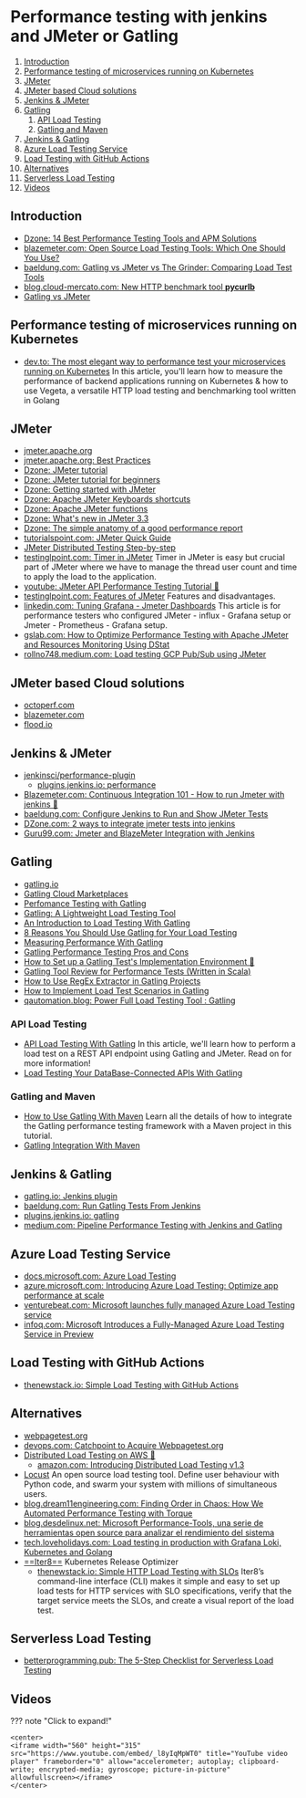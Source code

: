 # Performance testing with jenkins and JMeter or Gatling

1. [Introduction](#introduction)
2. [Performance testing of microservices running on Kubernetes](#performance-testing-of-microservices-running-on-kubernetes)
3. [JMeter](#jmeter)
4. [JMeter based Cloud solutions](#jmeter-based-cloud-solutions)
5. [Jenkins & JMeter](#jenkins--jmeter)
6. [Gatling](#gatling)
    1. [API Load Testing](#api-load-testing)
    2. [Gatling and Maven](#gatling-and-maven)
7. [Jenkins & Gatling](#jenkins--gatling)
8. [Azure Load Testing Service](#azure-load-testing-service)
9. [Load Testing with GitHub Actions](#load-testing-with-github-actions)
10. [Alternatives](#alternatives)
11. [Serverless Load Testing](#serverless-load-testing)
12. [Videos](#videos)

## Introduction

- [Dzone: 14 Best Performance Testing Tools and APM Solutions](https://dzone.com/articles/14-best-performance-testing-tools-and-apm-solution)
- [blazemeter.com: Open Source Load Testing Tools: Which One Should You Use?](https://www.blazemeter.com/blog/open-source-load-testing-tools-which-one-should-you-use)
- [baeldung.com: Gatling vs JMeter vs The Grinder: Comparing Load Test Tools](https://www.baeldung.com/gatling-jmeter-grinder-comparison)
- [blog.cloud-mercato.com: New HTTP benchmark tool **pycurlb**](https://blog.cloud-mercato.com/new-http-benchmark-tool-pycurlb/)
- [Gatling vs JMeter](https://dzone.com/articles/gatling-vs-jmeter)

## Performance testing of microservices running on Kubernetes

- [dev.to: The most elegant way to performance test your microservices running on Kubernetes](https://dev.to/ksingh7/the-most-elegant-way-to-performance-test-your-microservices-running-on-kubernetes-2mo2) In this article, you'll learn how to measure the performance of backend applications running on Kubernetes & how to use Vegeta, a versatile HTTP load testing and benchmarking tool written in Golang

## JMeter

- [jmeter.apache.org](https://jmeter.apache.org/)
- [jmeter.apache.org: Best Practices](https://jmeter.apache.org/usermanual/best-practices.html)
- [Dzone: JMeter tutorial](https://dzone.com/articles/jmeter-tutorial-1)
- [Dzone: JMeter tutorial for beginners](https://dzone.com/articles/jmeter-tutorial-for-beginners-jmeter-load-testing)
- [Dzone: Getting started with JMeter](https://dzone.com/articles/getting-started-with-jmeter-a-basic-tutorial)
- [Dzone: Apache JMeter Keyboards shortcuts](https://dzone.com/articles/apache-jmeter-keyboard-shortcuts)
- [Dzone: Apache JMeter functions](https://dzone.com/articles/apache-jmeter-functions-an-introduction)
- [Dzone: What's new in JMeter 3.3](https://dzone.com/articles/whats-new-in-jmeter-33)
- [Dzone: The simple anatomy of a good performance report](https://dzone.com/articles/the-simple-anatomy-of-a-good-performance-report)
- [tutorialspoint.com: JMeter Quick Guide](https://www.tutorialspoint.com/jmeter/pdf/jmeter_quick_guide.pdf)
- [JMeter Distributed Testing Step-by-step](https://venkatmatta.files.wordpress.com/2016/03/jmeter_distributed_testing_step_by_step.pdf)
- [testinglpoint.com: Timer in JMeter](https://www.testinglpoint.com/timer/) Timer in JMeter is easy but crucial part of JMeter where we have to manage the thread user count and time to apply the load to the application.
- [youtube: JMeter API Performance Testing Tutorial 🌟](https://www.youtube.com/watch?v=8r5LYzUIepo)
- [testinglpoint.com: Features of JMeter](https://www.testinglpoint.com/features-of-jmeter/) Features and disadvantages.
- [linkedin.com: Tuning Grafana - Jmeter Dashboards](https://www.linkedin.com/pulse/tuning-grafana-jmeter-dashboards-ezhil-arasu/) This article is for performance testers who configured JMeter - influx - Grafana setup or Jmeter - Prometheus - Grafana setup.
- [gslab.com: How to Optimize Performance Testing with Apache JMeter and Resources Monitoring Using DStat](https://www.gslab.com/blogs/performance-testing-with-Apache-JMeter)
- [rollno748.medium.com: Load testing GCP Pub/Sub using JMeter](https://rollno748.medium.com/load-testing-gcp-pub-sub-using-jmeter-9eff79440beb)

## JMeter based Cloud solutions

- [octoperf.com](https://octoperf.com/)
- [blazemeter.com](https://www.blazemeter.com/)
- [flood.io](https://flood.io/)

## Jenkins & JMeter

- [jenkinsci/performance-plugin](https://github.com/jenkinsci/performance-plugin)
    - [plugins.jenkins.io: performance](https://plugins.jenkins.io/performance/)
- [Blazemeter.com: Continuous Integration 101 - How to run Jmeter with jenkins 🌟](https://www.blazemeter.com/blog/continuous-integration-101-how-run-jmeter-jenkins) 
- [baeldung.com: Configure Jenkins to Run and Show JMeter Tests](https://www.baeldung.com/jenkins-and-jmeter)
- [DZone.com: 2 ways to integrate jmeter tests into jenkins](https://dzone.com/articles/2-ways-to-integrate-jmeter-tests-into-jenkins)
- [Guru99.com: Jmeter and BlazeMeter Integration with Jenkins](https://www.guru99.com/jenkins-jmeter-blazemeter.html)

## Gatling

- [gatling.io](https://gatling.io/)
- [Gatling Cloud Marketplaces](https://gatling.io/gatling-frontline/cloud-marketplaces/)
- [Perfomance Testing with Gatling](https://dzone.com/articles/perfomance-testing-with-gatling) 
- [Gatling: A Lightweight Load Testing Tool](https://dzone.com/articles/gatling-light-weight-load-testing-tool) 
- [An Introduction to Load Testing With Gatling](https://dzone.com/articles/gatling-gun-is-now-a-prospecting-tool-for-testers)
- [8 Reasons You Should Use Gatling for Your Load Testing](https://dzone.com/articles/8-reasons-you-should-use-gatling-for-your-load-tes)
- [Measuring Performance With Gatling](https://dzone.com/articles/let-measure-performance-with-gatling)
- [Gatling Performance Testing Pros and Cons](https://dzone.com/articles/gatling-performance-testing-pros-and-cons)
- [How to Set up a Gatling Test's Implementation Environment 🌟](https://dzone.com/articles/how-to-set-up-a-gatling-tests-implementation-envir)
- [Gatling Tool Review for Performance Tests (Written in Scala)](https://dzone.com/articles/gatling-tool-review-for-performance-tests-written)
- [How to Use RegEx Extractor in Gatling Projects](https://dzone.com/articles/how-to-use-regex-extractor-in-gatling-projects)
- [How to Implement Load Test Scenarios in Gatling](https://dzone.com/articles/how-to-implement-load-test-scenarios-in-gatling)
- [qautomation.blog: Power Full Load Testing Tool : Gatling](https://qautomation.blog/2019/05/03/power-full-load-testing-tool-gatling/)

### API Load Testing

- [API Load Testing With Gatling](https://dzone.com/articles/api-load-testing-with-gatling) In this article, we'll learn how to perform a load test on a REST API endpoint using Gatling and JMeter. Read on for more information!
- [Load Testing Your DataBase-Connected APIs With Gatling](https://dzone.com/articles/load-testing-your-database-connected-apis-with-gat)

### Gatling and Maven

- [How to Use Gatling With Maven](https://dzone.com/articles/how-to-use-gatling-with-maven) Learn all the details of how to integrate the Gatling performance testing framework with a Maven project in this tutorial.
- [Gatling Integration With Maven](https://dzone.com/articles/gatling-integration-with-maven)

## Jenkins & Gatling

- [gatling.io: Jenkins plugin](https://gatling.io/docs/current/extensions/jenkins_plugin/)
- [baeldung.com: Run Gatling Tests From Jenkins](https://www.baeldung.com/jenkins-run-gatling-tests)
- [plugins.jenkins.io: gatling](https://plugins.jenkins.io/gatling/)
- [medium.com: Pipeline Performance Testing with Jenkins and Gatling](https://medium.com/thepeg/pipeline-performance-testing-with-jenkins-and-gatling-b7b762274680)

## Azure Load Testing Service

- [docs.microsoft.com: Azure Load Testing](https://docs.microsoft.com/azure/load-testing/)
- [azure.microsoft.com: Introducing Azure Load Testing: Optimize app performance at scale](https://azure.microsoft.com/en-us/blog/introducing-azure-load-testing-optimize-app-performance-at-scale/)
- [venturebeat.com: Microsoft launches fully managed Azure Load Testing service](https://venturebeat.com/2021/11/30/microsoft-launches-fully-managed-azure-load-testing-service/)
- [infoq.com: Microsoft Introduces a Fully-Managed Azure Load Testing Service in Preview](https://www.infoq.com/news/2021/12/azure-load-testing-preview/)

## Load Testing with GitHub Actions

- [thenewstack.io: Simple Load Testing with GitHub Actions](https://thenewstack.io/simple-load-testing-with-github-actions/)

## Alternatives

- [webpagetest.org](https://webpagetest.org/)
- [devops.com: Catchpoint to Acquire Webpagetest.org](https://devops.com/catchpoint-to-acquire-webpagetest-org/)
- [Distributed Load Testing on AWS 🌟](https://aws.amazon.com/solutions/implementations/distributed-load-testing-on-aws/)
    - [amazon.com: Introducing Distributed Load Testing v1.3](https://aws.amazon.com/about-aws/whats-new/2021/05/introducing-distributed-load-testing-v1-3/)
- [Locust](https://locust.io/) An open source load testing tool. Define user behaviour with Python code, and swarm your system with millions of simultaneous users.
- [blog.dream11engineering.com: Finding Order in Chaos: How We Automated Performance Testing with Torque](https://blog.dream11engineering.com/finding-order-in-chaos-how-we-automated-performance-testing-with-torque-6eb63706fcea)
- [blog.desdelinux.net: Microsoft Performance-Tools, una serie de herramientas open source para analizar el rendimiento del sistema](https://blog.desdelinux.net/microsoft-performance-tools-una-serie-de-herramientas-open-source-para-analizar-el-rendimiento-del-sistema/)
- [tech.loveholidays.com: Load testing in production with Grafana Loki, Kubernetes and Golang](https://tech.loveholidays.com/load-testing-in-production-with-grafana-loki-kubernetes-and-golang-1699554d2aa3)
- [==Iter8==](https://iter8.tools/) Kubernetes Release Optimizer
    - [thenewstack.io: Simple HTTP Load Testing with SLOs](https://thenewstack.io/simple-http-load-testing-with-slos/) Iter8’s command-line interface (CLI) makes it simple and easy to set up load tests for HTTP services with SLO specifications, verify that the target service meets the SLOs, and create a visual report of the load test.

## Serverless Load Testing

- [betterprogramming.pub: The 5-Step Checklist for Serverless Load Testing](https://betterprogramming.pub/the-5-step-checklist-for-serverless-load-testing-346f4a60841d)

## Videos

??? note "Click to expand!"

	<center>
	<iframe width="560" height="315" src="https://www.youtube.com/embed/_l8yIqMpWT0" title="YouTube video player" frameborder="0" allow="accelerometer; autoplay; clipboard-write; encrypted-media; gyroscope; picture-in-picture" allowfullscreen></iframe>
	</center>
